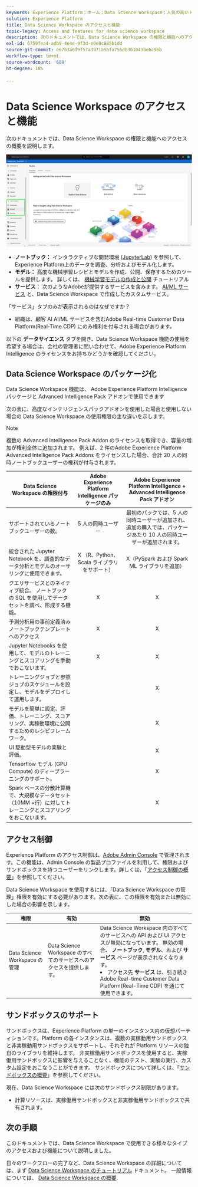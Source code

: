 ```yaml
---
keywords: Experience Platform；ホーム；Data Science Workspace；人気の高いトピック；アクセス制御；サンドボックス；インテリジェンスパック；dsw 機能；dsw アクセス；Adobe Experience Platformインテリジェンス；インテリジェンス；aep インテリジェンスパッケージ
solution: Experience Platform
title: Data Science Workspace のアクセスと機能
topic-legacy: Access and features for data science workspace
description: 次のドキュメントでは、Data Science Workspace の権限と機能へのアクセスの概要を説明します。
exl-id: 6759fea4-adb9-4e4e-9f3d-e0e8c885b1dd
source-git-commit: e67b3a6f9f57a3971a5bfa755db3b1043bebc96b
workflow-type: tm+mt
source-wordcount: '688'
ht-degree: 18%

---
```


# Data Science Workspace のアクセスと機能

次のドキュメントでは、Data Science Workspace の権限と機能へのアクセスの概要を説明します。

![DSW タブ](./images/access/platform-tabs.png)

- **ノートブック：** インタラクティブな開発環境 ([JupyterLab](./jupyterlab/overview.md)) を参照して、Experience Platform上のデータを調査、分析およびモデル化します。
- **モデル：** 高度な機械学習レシピとモデルを作成、公開、保存するためのツールを提供します。 詳しくは、 [機械学習モデルの作成と公開](./models-recipes/create-publish-model.md) チュートリアル
- **サービス：** 次のようなAdobeが提供するサービスを含みます。 [AI/ML サービス](../intelligent-services/home.md) と、Data Science Workspace で作成したカスタムサービス。

「サービス」タブのみが表示されるのはなぜですか？

- 組織は、顧客 AI AI/ML サービスを含むAdobe Real-time Customer Data Platform(Real-Time CDP) にのみ権利を付与される場合があります。

以下の **データサイエンス** タブを開き、Data Science Workspace 機能の使用を希望する場合は、会社の管理者に問い合わせて、Adobe Experience Platform Intelligence のライセンスをお持ちかどうかを確認してください。

## Data Science Workspace のパッケージ化

Data Science Workspace 機能は、 Adobe Experience Platform Intelligence パッケージと Advanced Intelligence Pack アドオンで使用できます

次の表に、高度なインテリジェンスパックアドオンを使用した場合と使用しない場合の Data Science Workspace の使用権限の主な違いを示します。

>[!NOTE]
>
>複数の Advanced Intelligence Pack Addon のライセンスを取得でき、容量の増加が権利全体に追加されます。 例えば、2 件のAdobe Experience Platform Advanced Intelligence Pack Addons をライセンスした場合、合計 20 人の同時ノートブックユーザーの権利が付与されます。

| Data Science Workspace の権限付与 | Adobe Experience Platform Intelligence パッケージのみ | Adobe Experience Platform Intelligence + Advanced Intelligence Pack アドオン |
| --- | :---: | :---: |
| サポートされているノートブックユーザーの数。 | 5 人の同時ユーザー | 最初のパックでは、5 人の同時ユーザーが追加され、追加の購入では、パッケージあたり 10 人の同時ユーザーが追加されます。 |
| 統合された Jupyter Notebook を、調査的なデータ分析とモデルのオーサリングに使用できます。 | X （R、Python、Scala ライブラリをサポート） | X（PySpark および Spark ML ライブラリを追加） |
| クエリサービスとのネイティブ統合。 ノートブックの SQL を使用してデータセットを調べ、形成する機能。 | X | X |
| 予測分析用の事前定義済みノートブックテンプレートへのアクセス | X | X |
| Jupyter Notebooks を使用して、モデルのトレーニングとスコアリングを手動でおこないます。 | X | X |
| トレーニングジョブと参照ジョブのスケジュールを設定し、モデルをデプロイして運用します。 |  | X |
| モデルを簡単に設定、評価、トレーニング、スコアリング、実稼動環境に公開するためのレシピフレームワーク。 |  | X |
| UI 駆動型モデルの実験と評価。 |  | X |
| Tensorflow モデル (GPU Compute) のディープラーニングのサポート。 |  | X |
| Spark ベースの分散計算機で、大規模なデータセット（10MM +行）に対してトレーニングとスコアリングをおこないます。 |  | X |

## アクセス制御

Experience Platform のアクセス制御は、[Adobe Admin Console](https://adminconsole.adobe.com) で管理されます。この機能は、Admin Console の製品プロファイルを利用して、権限およびサンドボックスを持つユーザーをリンクします。詳しくは、「[アクセス制御の概要](../access-control/home.md)」を参照してください。

 Data Science Workspace を使用するには、「Data Science Workspace の管理」権限を有効にする必要があります。次の表に、この権限を有効または無効にした場合の影響を示します。

| 権限 | 有効 | 無効 |
|---|---|---|
| Data Science Workspace の管理 | Data Science Workspace のすべてのサービスへのアクセスを提供します。 | Data Science Workspace 内のすべてのサービスへの API および UI アクセスが無効になっています。 無効の場合、 **ノートブック**, **モデル**、および **サービス** ページが表示されなくなります。 <li>アクセス先 **サービス** は、引き続きAdobe Real-time Customer Data Platform(Real-Time CDP) を通じて使用できます。</li> |

## サンドボックスのサポート

サンドボックスは、Experience Platform の単一のインスタンス内の仮想パーティションです。Platform の各インスタンスは、複数の実稼動用サンドボックスと非実稼動用サンドボックスをサポートし、それぞれが Platform リソースの独自のライブラリを維持します。 非実稼働用サンドボックスを使用すると、実稼働用サンドボックスに影響を与えることなく、機能のテスト、実験の実行、カスタム設定をおこなうことができます。 サンドボックスについて詳しくは、「[サンドボックスの概要](../sandboxes/home.md)」を参照してください。

現在、Data Science Workspace には次のサンドボックス制限があります。

- 計算リソースは、実稼働用サンドボックスと非実稼働用サンドボックスで共有されます。

## 次の手順

このドキュメントでは、Data Science Workspace で使用できる様々なタイプのアクセスおよび機能について説明しました。

日々のワークフローの完了など、Data Science Workspace の詳細については、まず [Data Science Workspace のチュートリアル](./walkthrough.md) ドキュメント。 一般情報については、 [Data Science Workspace の概要](./home.md).
